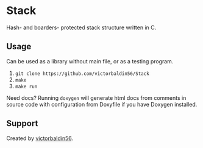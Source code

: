 # Stack
Hash- and boarders- protected stack structure written in C.

## Usage
Can be used as a library without main file, or as a testing program.
1. ```git clone https://github.com/victorbaldin56/Stack```
2. ```make```
3. ```make run```

Need docs? Running ```doxygen``` will generate html docs from comments in source code with configuration from
Doxyfile if you have Doxygen
installed.

## Support
Created by [victorbaldin56](https://github.com/victorbaldin56).
